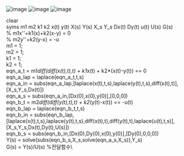 ![image](https://github.com/Yited/matlab/assets/144079863/c98490b2-2679-4964-ad0e-48698bd31d9b)
![image](https://github.com/Yited/matlab/assets/144079863/c2f89d44-9e9a-406a-9537-af61f6744335)
![image](https://github.com/Yited/matlab/assets/144079863/1e5ee283-4bd8-4860-9949-69d61df3a97c)

clear\
syms m1 m2 k1 k2 x(t) y(t) X(s) Y(s) X_s Y_s Dx(t) Dy(t) u(t) U(s) G(s)\
% m1x''+k1(x)+k2(x-y) = 0\
% m2y''+k2(y-x) = -u\
m1 = 1;\
m2 = 1;\
k1 = 1;\
k2 = 1;\
eqn_a_t = m1*diff(diff(x(t),t),t) + k1*x(t) + k2*(x(t)-y(t)) == 0\
eqn_a_lap = laplace(eqn_a_t,t,s)\
eqn_a_in = subs(eqn_a_lap,[laplace(x(t),t,s),laplace(y(t),t,s),diff(x(t),t)],[X_s,Y_s,Dx(t)])\
eqn_a_s = subs(eqn_a_in,[Dx(0),x(0),y(0)],[0,0,0])\
eqn_b_t = m2*diff(diff(y(t),t),t) + k2*(y(t)-x(t)) == -u(t)\
eqn_b_lap = laplace(eqn_b_t,t,s)\
eqn_b_in = subs(eqn_b_lap,[laplace(x(t),t,s),laplace(y(t),t,s),diff(x(t),t),diff(y(t),t),laplace(u(t),t,s)],[X_s,Y_s,Dx(t),Dy(t),U(s)])\
eqn_b_s = subs(eqn_b_in,[Dx(0),Dy(0),x(0),y(0)],[Dy(0),0,0,0])\
Y(s) = solve(subs(eqn_b_s,X_s,solve(eqn_a_s,X_s)),Y_s)\
G(s) = Y(s)/U(s) %전달함수\
